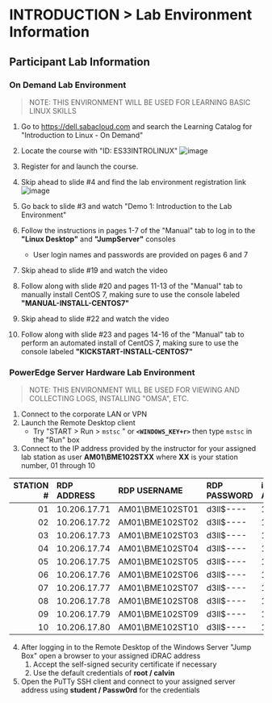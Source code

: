 # INTRODUCTION > Lab Environment Information

## Participant Lab Information

### On Demand Lab Environment

> NOTE: THIS ENVIRONMENT WILL BE USED FOR LEARNING BASIC LINUX SKILLS

1. Go to https://dell.sabacloud.com and search the Learning Catalog for "Introduction to Linux - On Demand"
2. Locate the course with "ID: ES33INTROLINUX"
![image](https://user-images.githubusercontent.com/36435980/148849811-b7572c17-d933-43f2-96e4-e9dd33f25115.png)

3.  Register for and launch the course.
4.  Skip ahead to slide #4 and find the lab environment registration link
![image](https://user-images.githubusercontent.com/36435980/148850546-b7a1c14e-0fd0-4bbc-9440-fd7f9780ec3b.png)

5. Go back to slide #3 and watch "Demo 1: Introduction to the Lab Environment"
6. Follow the instructions in pages 1-7 of the "Manual" tab to log in to the **"Linux Desktop"** and **"JumpServer"** consoles
    - User login names and passwords are provided on pages 6 and 7 
7. Skip ahead to slide #19 and watch the video
8. Follow along with slide #20 and pages 11-13 of the "Manual" tab to manually install CentOS 7, making sure to use the console labeled **"MANUAL-INSTALL-CENTOS7"**  
9. Skip ahead to slide #22 and watch the video
10. Follow along with slide #23 and pages 14-16 of the "Manual" tab to perform an automated install of CentOS 7, making sure to use the console labeled **"KICKSTART-INSTALL-CENTOS7"** 


### PowerEdge Server Hardware Lab Environment

> NOTE: THIS ENVIRONMENT WILL BE USED FOR VIEWING AND COLLECTING LOGS, INSTALLING "OMSA", ETC.

1. Connect to the corporate LAN or VPN 
2. Launch the Remote Desktop client
    - Try "START > Run > `mstsc` " or **`<WINDOWS_KEY+r>`** then type `mstsc` in the "Run" box
3. Connect to the IP address provided by the instructor for your assigned lab station as user **AM01\BME102STXX** where **XX** is your station number, 01 through 10

| STATION # | RDP ADDRESS  | RDP USERNAME    | RDP PASSWORD | iDRAC ADDRESS | SERVER ADDRESS |
| --------: | :----------- | :-------------- | :----------- | :------------ | :------------- |
| 01        | 10.206.17.71 | AM01\BME102ST01 | d3ll$----    | 192.168.1.21  | 192.168.1.31   |
| 02        | 10.206.17.72 | AM01\BME102ST02 | d3ll$----    | 192.168.1.22  | 192.168.1.32   |
| 03        | 10.206.17.73 | AM01\BME102ST03 | d3ll$----    | 192.168.1.23  | 192.168.1.33   |
| 04        | 10.206.17.74 | AM01\BME102ST04 | d3ll$----    | 192.168.1.24  | 192.168.1.34   |
| 05        | 10.206.17.75 | AM01\BME102ST05 | d3ll$----    | 192.168.1.25  | 192.168.1.35   |
| 06        | 10.206.17.76 | AM01\BME102ST06 | d3ll$----    | 192.168.1.26  | 192.168.1.36   |
| 07        | 10.206.17.77 | AM01\BME102ST07 | d3ll$----    | 192.168.1.27  | 192.168.1.37   |
| 08        | 10.206.17.78 | AM01\BME102ST08 | d3ll$----    | 192.168.1.28  | 192.168.1.38   |
| 09        | 10.206.17.79 | AM01\BME102ST09 | d3ll$----    | 192.168.1.29  | 192.168.1.39   |
| 10        | 10.206.17.80 | AM01\BME102ST10 | d3ll$----    | 192.168.1.30  | 192.168.1.40   |

4. After logging in to the Remote Desktop of the Windows Server "Jump Box" open a browser to your assigned iDRAC address
    1. Accept the self-signed security certificate if necessary
    2. Use the default credentials of **root / calvin**
5. Open the PuTTy SSH client and connect to your assigned server address using **student / Passw0rd** for the credentials
  
